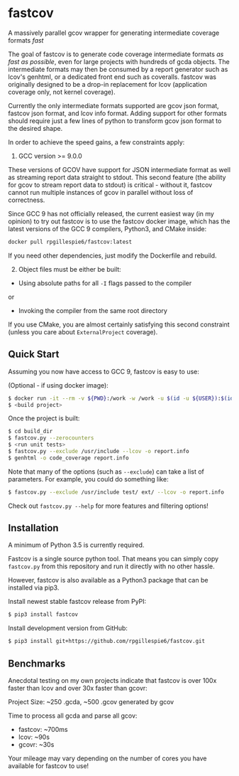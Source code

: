 # fastcov
A massively parallel gcov wrapper for generating intermediate coverage formats *fast*

The goal of fastcov is to generate code coverage intermediate formats *as fast as possible*, even for large projects with hundreds of gcda objects. The intermediate formats may then be consumed by a report generator such as lcov's genhtml, or a dedicated front end such as coveralls. fastcov was originally designed to be a drop-in replacement for lcov (application coverage only, not kernel coverage).

Currently the only intermediate formats supported are gcov json format, fastcov json format, and lcov info format. Adding support for other formats should require just a few lines of python to transform gcov json format to the desired shape.

In order to achieve the speed gains, a few constraints apply:

1. GCC version >= 9.0.0

These versions of GCOV have support for JSON intermediate format as well as streaming report data straight to stdout. This second feature (the ability for gcov to stream report data to stdout) is critical - without it, fastcov cannot run multiple instances of gcov in parallel without loss of correctness.

Since GCC 9 has not officially released, the current easiest way (in my opinion) to try out fastcov is to use the fastcov docker image, which has the latest versions of the GCC 9 compilers, Python3, and CMake inside:

```bash
docker pull rpgillespie6/fastcov:latest
```

If you need other dependencies, just modify the Dockerfile and rebuild.

2. Object files must be either be built:

- Using absolute paths for all `-I` flags passed to the compiler

or

- Invoking the compiler from the same root directory

If you use CMake, you are almost certainly satisfying this second constraint (unless you care about `ExternalProject` coverage).

## Quick Start

Assuming you now have access to GCC 9, fastcov is easy to use:

(Optional - if using docker image):
```bash
$ docker run -it --rm -v ${PWD}:/work -w /work -u $(id -u ${USER}):$(id -g ${USER}) rpgillespie6/fastcov
$ <build project>
```

Once the project is built:
```bash
$ cd build_dir
$ fastcov.py --zerocounters
$ <run unit tests>
$ fastcov.py --exclude /usr/include --lcov -o report.info
$ genhtml -o code_coverage report.info
```

Note that many of the options (such as `--exclude`) can take a list of parameters. For example, you could do something like:

```bash
$ fastcov.py --exclude /usr/include test/ ext/ --lcov -o report.info
```

Check out `fastcov.py --help` for more features and filtering options!

## Installation

A minimum of Python 3.5 is currently required.

Fastcov is a single source python tool. That means you can simply copy `fastcov.py` from this repository and run it directly with no other hassle.

However, fastcov is also available as a Python3 package that can be installed via pip3.

Install newest stable fastcov release from PyPI:

```bash
$ pip3 install fastcov
```

Install development version from GitHub:

```bash
$ pip3 install git+https://github.com/rpgillespie6/fastcov.git
```

## Benchmarks

Anecdotal testing on my own projects indicate that fastcov is over 100x faster than lcov and over 30x faster than gcovr:

Project Size: ~250 .gcda, ~500 .gcov generated by gcov

Time to process all gcda and parse all gcov:

- fastcov: ~700ms
- lcov:    ~90s
- gcovr:   ~30s

Your mileage may vary depending on the number of cores you have available for fastcov to use!